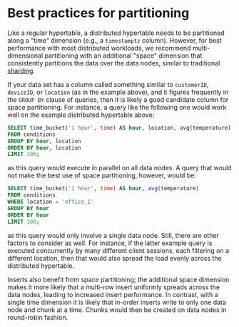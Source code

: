# Best practices for partitioning

Like a regular hypertable, a distributed hypertable needs to be
partitioned along a "time" dimension (e.g., a `timestamptz`
column). However, for best performance with most distributed
workloads, we recommend multi-dimensional partitioning with an
additional "space" dimension that consistently partitions the data
over the data nodes, similar to traditional [sharding][sharding].

If your data set has a column called something similar to
`customerID`, `deviceID`, or `location` (as in the example above), and
it figures frequently in the `GROUP BY` clause of queries, then it is
likely a good candidate column for space partitioning. For instance, a
query like the following one would work well on the example
distributed hypertable above:

```sql
SELECT time_bucket('1 hour', time) AS hour, location, avg(temperature)
FROM conditions
GROUP BY hour, location
ORDER BY hour, location
LIMIT 100;
```

as this query would execute in parallel on all data nodes. A query
that would not make the best use of space partitioning, however, would
be:

```sql
SELECT time_bucket('1 hour', time) AS hour, avg(temperature)
FROM conditions
WHERE location = 'office_1'
GROUP BY hour
ORDER BY hour
LIMIT 100;
```

as this query would only involve a single data node. Still, there are
other factors to consider as well. For instance, if the latter example
query is executed concurrently by many different client sessions, each
filtering on a different location, then that would also spread the
load evenly across the distributed hypertable.

Inserts also benefit from space partitioning; the additional space
dimension makes it more likely that a multi-row insert uniformly
spreads across the data nodes, leading to increased insert
performance. In contrast, with a single time dimension it is likely
that in-order inserts write to only one data node and chunk at a
time. Chunks would then be created on data nodes in round-robin
fashion.



[sharding]: https://en.wikipedia.org/wiki/Shard_(database_architecture)
